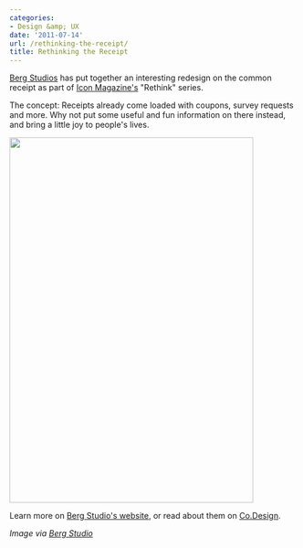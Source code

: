 ```yaml
---
categories:
- Design &amp; UX
date: '2011-07-14'
url: /rethinking-the-receipt/
title: Rethinking the Receipt
---
```


<a href="http://berglondon.com/blog/2011/06/02/icons-rethink-turning-receipts-into-paper-apps/">Berg Studios</a> has put together an interesting redesign on the common receipt as part of <a href="http://iconeye.com/">Icon Magazine's</a> "Rethink" series.

The concept: Receipts already come loaded with coupons, survey requests and more. Why not put some useful and fun information on there instead, and bring a little joy to people's lives.

<img src="https://gomakethings.com/wp-content/uploads/2011/07/Receipt.jpg" alt="" title="Receipt" width="427" height="640" class="aligncenter size-full wp-image-974" />

Learn more on <a href="http://berglondon.com/blog/2011/06/02/icons-rethink-turning-receipts-into-paper-apps/">Berg Studio's website</a>, or read about them on <a href="http://www.fastcodesign.com/1664374/berg-rethinks-the-receipt">Co.Design</a>.

<em>Image via <a href="http://www.flickr.com/photos/bergstudio/5790832184/in/photostream">Berg Studio</a></em>